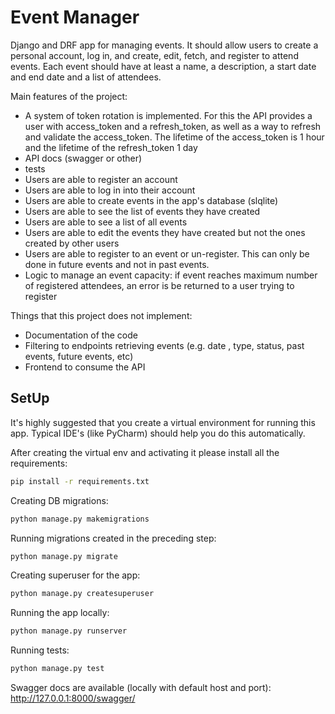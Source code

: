 # Event Manager
Django and DRF app for managing events. It should allow users to create a personal account, log in, and create, edit, 
fetch, and register to attend events. Each event should have at least a name, a description, a start date and end date 
and a list of attendees.

Main features of the project:
- A system of token rotation is implemented. For this the API provides a user with access_token and a refresh_token, 
as well as a way to refresh and validate the access_token. The lifetime of the access_token is 1 hour and the lifetime 
of the refresh_token 1 day
- API docs (swagger or other)
- tests
- Users are able to register an account
- Users are able to log in into their account
- Users are able to create events in the app's database (slqlite)
- Users are able to see the list of events they have created
- Users are able to see a list of all events
- Users are able to edit the events they have created but not the ones created by other users
- Users are able to register to an event or un-register. This can only be done in future events and not in past events.
- Logic to manage an event capacity: if event reaches maximum number of registered attendees, an error is be returned 
to a user trying to register

Things that this project does not implement:
- Documentation of the code
- Filtering to endpoints retrieving events (e.g. date , type, status, past events, future events, etc)
- Frontend to consume the API


## SetUp

It's highly suggested that you create a virtual environment for running this app. Typical IDE's (like PyCharm) should
help you do this automatically.

After creating the virtual env and activating it please install all the requirements:

```bash
pip install -r requirements.txt
```

Creating DB migrations:

```bash
python manage.py makemigrations
```

Running migrations created in the preceding step:

```bash
python manage.py migrate
```

Creating superuser for the app:

```bash
python manage.py createsuperuser
```

Running the app locally:

```bash
python manage.py runserver
```
 
Running tests:

```bash
python manage.py test
```

Swagger docs are available (locally with default host and port): http://127.0.0.1:8000/swagger/